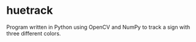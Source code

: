 # huetrack
Program written in Python using OpenCV and NumPy to track a sign with three different colors.
